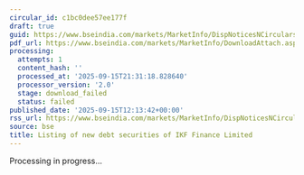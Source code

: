 ```yaml
---
circular_id: c1bc0dee57ee177f
draft: true
guid: https://www.bseindia.com/markets/MarketInfo/DispNoticesNCirculars.aspx?Noticeid={5861C676-364C-422F-AC49-412266981303}&noticeno=20250915-32&dt=09/15/2025&icount=32&totcount=81&flag=0
pdf_url: https://www.bseindia.com/markets/MarketInfo/DownloadAttach.aspx?id=20250915-32&attachedId=
processing:
  attempts: 1
  content_hash: ''
  processed_at: '2025-09-15T21:31:18.828640'
  processor_version: '2.0'
  stage: download_failed
  status: failed
published_date: '2025-09-15T12:13:42+00:00'
rss_url: https://www.bseindia.com/markets/MarketInfo/DispNoticesNCirculars.aspx?Noticeid={5861C676-364C-422F-AC49-412266981303}&noticeno=20250915-32&dt=09/15/2025&icount=32&totcount=81&flag=0
source: bse
title: Listing of new debt securities of IKF Finance Limited
---
```


Processing in progress...